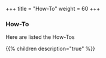 +++
title = "How-To"
weight = 60
+++

### How-To

Here are listed the How-Tos

{{% children description="true" %}}
